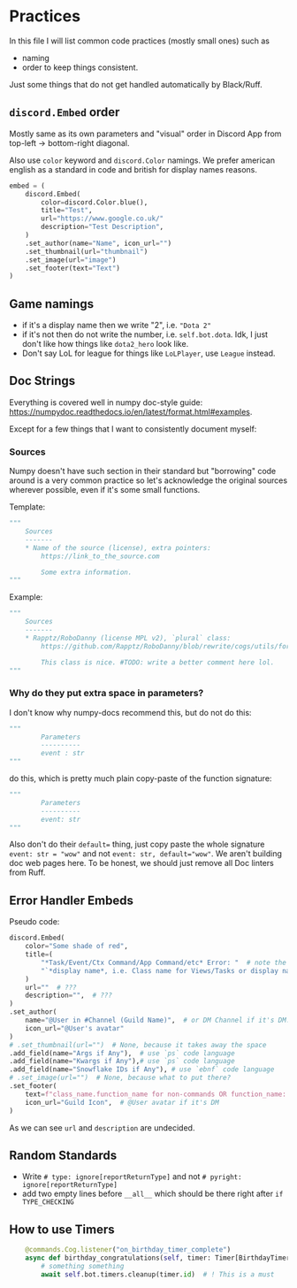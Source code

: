 # Practices

In this file I will list common code practices (mostly small ones) such as

* naming
* order
to keep things consistent.

Just some things that do not get handled automatically by Black/Ruff.

## `discord.Embed` order

Mostly same as its own parameters and "visual" order in Discord App from top-left -> bottom-right diagonal.

Also use `color` keyword and `discord.Color` namings.
We prefer american english as a standard in code and british for display names reasons.

```py
embed = (
    discord.Embed(
        color=discord.Color.blue(),
        title="Test",
        url="https://www.google.co.uk/"
        description="Test Description",
    )
    .set_author(name="Name", icon_url="")
    .set_thumbnail(url="thumbnail")
    .set_image(url="image")
    .set_footer(text="Text")
)
```

## Game namings

<!-- # TODO: maybe change this? just write 2 everywhere -->

* if it's a display name then we write "2", i.e. `"Dota 2"`
* if it's not then do not write the number, i.e. `self.bot.dota`. Idk, I just don't like how things like `dota2_hero` look like.
* Don't say LoL for league for things like `LoLPlayer`, use `League` instead.

## Doc Strings

Everything is covered well in numpy doc-style guide:
<https://numpydoc.readthedocs.io/en/latest/format.html#examples>.

Except for a few things that I want to consistently document myself:

### Sources

Numpy doesn't have such section in their standard but "borrowing" code around is a very common practice so let's acknowledge the original sources wherever possible, even if it's some small functions.

Template:

```py
"""
    Sources
    -------
    * Name of the source (license), extra pointers:
        https://link_to_the_source.com

        Some extra information.
"""
```

Example:

```py
"""
    Sources
    -------
    * Rapptz/RoboDanny (license MPL v2), `plural` class:
        https://github.com/Rapptz/RoboDanny/blob/rewrite/cogs/utils/formats.py

        This class is nice. #TODO: write a better comment here lol.
"""
```

### Why do they put extra space in parameters?

I don't know why numpy-docs recommend this, but do not do this:

```py
"""
        Parameters
        ----------
        event : str
"""
```

do this, which is pretty much plain copy-paste of the function signature:

```py
"""
        Parameters
        ----------
        event: str
"""
```

Also don't do their `default=` thing, just copy paste the whole signature `event: str = "wow"` and not `event: str, default="wow"`. We aren't building doc web pages here. To be honest, we should just remove all Doc linters from Ruff.

## Error Handler Embeds

Pseudo code:

```py
discord.Embed(
    color="Some shade of red",
    title=(
        "*Task/Event/Ctx Command/App Command/etc* Error: "  # note the colon : and space
        "`*display name*, i.e. Class name for Views/Tasks or display name for commands`",  # note the backticks `
    ) 
    url=""  # ???
    description="",  # ???
)
.set_author(
    name="@User in #Channel (Guild Name)",  # or DM Channel if it's DM. 
    icon_url="@User's avatar"
)
# .set_thumbnail(url="")  # None, because it takes away the space
.add_field(name="Args if Any"),  # use `ps` code language
.add_field(name="Kwargs if Any"),# use `ps` code language
.add_field(name="Snowflake IDs if Any"), # use `ebnf` code language
# .set_image(url="")  # None, because what to put there?
.set_footer(
    text=f"class_name.function_name for non-commands OR function_name: display_name for commands", # note that this goes to logger by default; Class name can be skipped if it's too obvious, i.e. ctx/app commands.
    icon_url="Guild Icon",  # @User avatar if it's DM
)
```

As we can see `url` and `description` are undecided.

## Random Standards

* Write `# type: ignore[reportReturnType]` and not `# pyright: ignore[reportReturnType]`
* add two empty lines before `__all__` which should be there right after `if TYPE_CHECKING`

## How to use Timers

```py
    @commands.Cog.listener("on_birthday_timer_complete")
    async def birthday_congratulations(self, timer: Timer[BirthdayTimerData]) -> None:
        # something something
        await self.bot.timers.cleanup(timer.id)  # ! This is a must 
```
